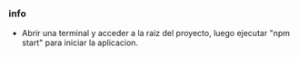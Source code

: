 ### info

- Abrir una terminal y acceder a la raiz del proyecto, luego ejecutar "npm start" para iniciar la aplicacion.
